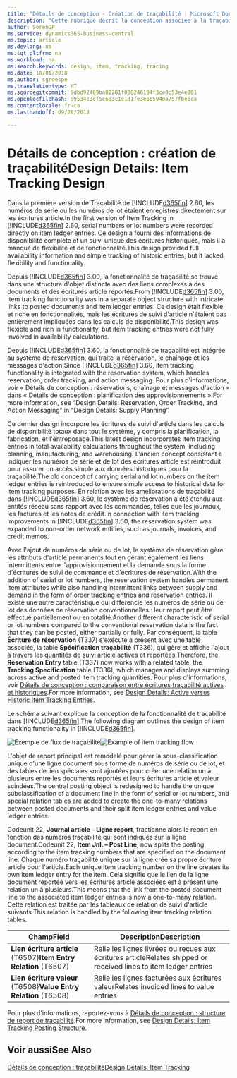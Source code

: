 ```yaml
---
title: "Détails de conception - Création de traçabilité | Microsoft Docs"
description: "Cette rubrique décrit la conception associée à la traçabilité dans Business Central."
author: SorenGP
ms.service: dynamics365-business-central
ms.topic: article
ms.devlang: na
ms.tgt_pltfrm: na
ms.workload: na
ms.search.keywords: design, item, tracking, tracing
ms.date: 10/01/2018
ms.author: sgroespe
ms.translationtype: HT
ms.sourcegitcommit: 9dbd92409ba02281f008246194f3ce0c53e4e001
ms.openlocfilehash: 99534c3cf5c683c1e1d1fe3e6b5940a757fbebca
ms.contentlocale: fr-ca
ms.lasthandoff: 09/28/2018

---
```

# <a name="design-details-item-tracking-design"></a><span data-ttu-id="b0c59-103">Détails de conception : création de traçabilité</span><span class="sxs-lookup"><span data-stu-id="b0c59-103">Design Details: Item Tracking Design</span></span>
<span data-ttu-id="b0c59-104">Dans la première version de Traçabilité de [!INCLUDE[d365fin](includes/d365fin_md.md)] 2.60, les numéros de série ou les numéros de lot étaient enregistrés directement sur les écritures article.</span><span class="sxs-lookup"><span data-stu-id="b0c59-104">In the first version of Item Tracking in [!INCLUDE[d365fin](includes/d365fin_md.md)] 2.60, serial numbers or lot numbers were recorded directly on item ledger entries.</span></span> <span data-ttu-id="b0c59-105">Ce design a fourni des informations de disponibilité complète et un suivi unique des écritures historiques, mais il a manqué de flexibilité et de fonctionnalité.</span><span class="sxs-lookup"><span data-stu-id="b0c59-105">This design provided full availability information and simple tracking of historic entries, but it lacked flexibility and functionality.</span></span>  

<span data-ttu-id="b0c59-106">Depuis [!INCLUDE[d365fin](includes/d365fin_md.md)] 3.00, la fonctionnalité de traçabilité se trouve dans une structure d'objet distincte avec des liens complexes à des documents et des écritures article reportés.</span><span class="sxs-lookup"><span data-stu-id="b0c59-106">From [!INCLUDE[d365fin](includes/d365fin_md.md)] 3.00, item tracking functionality was in a separate object structure with intricate links to posted documents and item ledger entries.</span></span> <span data-ttu-id="b0c59-107">Ce design était flexible et riche en fonctionnalités, mais les écritures de suivi d'article n'étaient pas entièrement impliquées dans les calculs de disponibilité.</span><span class="sxs-lookup"><span data-stu-id="b0c59-107">This design was flexible and rich in functionality, but item tracking entries were not fully involved in availability calculations.</span></span>  

<span data-ttu-id="b0c59-108">Depuis [!INCLUDE[d365fin](includes/d365fin_md.md)] 3.60, la fonctionnalité de traçabilité est intégrée au système de réservation, qui traite la réservation, le chaînage et les messages d'action.</span><span class="sxs-lookup"><span data-stu-id="b0c59-108">Since [!INCLUDE[d365fin](includes/d365fin_md.md)] 3.60, item tracking functionality is integrated with the reservation system, which handles reservation, order tracking, and action messaging.</span></span> <span data-ttu-id="b0c59-109">Pour plus d'informations, voir « Détails de conception : réservations, chaînage et messages d'action » dans « Détails de conception : planification des approvisionnements ».</span><span class="sxs-lookup"><span data-stu-id="b0c59-109">For more information, see “Design Details: Reservation, Order Tracking, and Action Messaging” in “Design Details: Supply Planning”.</span></span>  

<span data-ttu-id="b0c59-110">Ce dernier design incorpore les écritures de suivi d'article dans les calculs de disponibilité totaux dans tout le système, y compris la planification, la fabrication, et l'entreposage.</span><span class="sxs-lookup"><span data-stu-id="b0c59-110">This latest design incorporates item tracking entries in total availability calculations throughout the system, including planning, manufacturing, and warehousing.</span></span> <span data-ttu-id="b0c59-111">L'ancien concept consistant à indiquer les numéros de série et de lot des écritures article est réintroduit pour assurer un accès simple aux données historiques pour la traçabilité.</span><span class="sxs-lookup"><span data-stu-id="b0c59-111">The old concept of carrying serial and lot numbers on the item ledger entries is reintroduced to ensure simple access to historical data for item tracking purposes.</span></span> <span data-ttu-id="b0c59-112">En relation avec les améliorations de traçabilité dans [!INCLUDE[d365fin](includes/d365fin_md.md)] 3.60, le système de réservation a été étendu aux entités réseau sans rapport avec les commandes, telles que les journaux, les factures et les notes de crédit.</span><span class="sxs-lookup"><span data-stu-id="b0c59-112">In connection with item tracking improvements in [!INCLUDE[d365fin](includes/d365fin_md.md)] 3.60, the reservation system was expanded to non-order network entities, such as journals, invoices, and credit memos.</span></span>  

<span data-ttu-id="b0c59-113">Avec l'ajout de numéros de série ou de lot, le système de réservation gère les attributs d'article permanents tout en gérant également les liens intermittents entre l'approvisionnement et la demande sous la forme d'écritures de suivi de commande et d'écritures de réservation.</span><span class="sxs-lookup"><span data-stu-id="b0c59-113">With the addition of serial or lot numbers, the reservation system handles permanent item attributes while also handling intermittent links between supply and demand in the form of order tracking entries and reservation entries.</span></span> <span data-ttu-id="b0c59-114">Il existe une autre caractéristique qui différencie les numéros de série ou de lot des données de réservation conventionnelles : leur report peut être effectué partiellement ou en totalité.</span><span class="sxs-lookup"><span data-stu-id="b0c59-114">Another different characteristic of serial or lot numbers compared to the conventional reservation data is the fact that they can be posted, either partially or fully.</span></span> <span data-ttu-id="b0c59-115">Par conséquent, la table **Écriture de réservation** (T337) s'exécute à présent avec une table associée, la table **Spécification traçabilité** (T336), qui gère et affiche l'ajout à travers les quantités de suivi article actives et reportées.</span><span class="sxs-lookup"><span data-stu-id="b0c59-115">Therefore, the **Reservation Entry** table (T337) now works with a related table, the **Tracking Specification** table (T336), which manages and displays summing across active and posted item tracking quantities.</span></span> <span data-ttu-id="b0c59-116">Pour plus d'informations, voir [Détails de conception : comparaison entre écritures traçabilité actives et historiques](design-details-active-versus-historic-item-tracking-entries.md).</span><span class="sxs-lookup"><span data-stu-id="b0c59-116">For more information, see [Design Details: Active versus Historic Item Tracking Entries](design-details-active-versus-historic-item-tracking-entries.md).</span></span>  

<span data-ttu-id="b0c59-117">Le schéma suivant explique la conception de la fonctionnalité de traçabilité dans [!INCLUDE[d365fin](includes/d365fin_md.md)].</span><span class="sxs-lookup"><span data-stu-id="b0c59-117">The following diagram outlines the design of item tracking functionality in [!INCLUDE[d365fin](includes/d365fin_md.md)].</span></span>  

<span data-ttu-id="b0c59-118">![Exemple de flux de traçabilité](media/design_details_item_tracking_design.png "Exemple de flux de traçabilité")</span><span class="sxs-lookup"><span data-stu-id="b0c59-118">![Example of item tracking flow](media/design_details_item_tracking_design.png "Example of item tracking flow")</span></span>  

<span data-ttu-id="b0c59-119">L'objet de report principal est remodelé pour gérer la sous-classification unique d'une ligne document sous forme de numéros de série ou de lot, et des tables de lien spéciales sont ajoutées pour créer une relation un à plusieurs entre les documents reportés et leurs écritures article et valeur scindées.</span><span class="sxs-lookup"><span data-stu-id="b0c59-119">The central posting object is redesigned to handle the unique subclassification of a document line in the form of serial or lot numbers, and special relation tables are added to create the one-to-many relations between posted documents and their split item ledger entries and value ledger entries.</span></span>  

<span data-ttu-id="b0c59-120">Codeunit 22, **Journal article – Ligne report**, fractionne alors le report en fonction des numéros traçabilité qui sont indiqués sur la ligne document.</span><span class="sxs-lookup"><span data-stu-id="b0c59-120">Codeunit 22, **Item Jnl. – Post Line**, now splits the posting according to the item tracking numbers that are specified on the document line.</span></span> <span data-ttu-id="b0c59-121">Chaque numéro traçabilité unique sur la ligne crée sa propre écriture article pour l'article.</span><span class="sxs-lookup"><span data-stu-id="b0c59-121">Each unique item tracking number on the line creates its own item ledger entry for the item.</span></span> <span data-ttu-id="b0c59-122">Cela signifie que le lien de la ligne document reportée vers les écritures article associées est à présent une relation un à plusieurs.</span><span class="sxs-lookup"><span data-stu-id="b0c59-122">This means that the link from the posted document line to the associated item ledger entries is now a one-to-many relation.</span></span> <span data-ttu-id="b0c59-123">Cette relation est traitée par les tableaux de relation de suivi d'article suivants.</span><span class="sxs-lookup"><span data-stu-id="b0c59-123">This relation is handled by the following item tracking relation tables.</span></span>  

|<span data-ttu-id="b0c59-124">Champ</span><span class="sxs-lookup"><span data-stu-id="b0c59-124">Field</span></span>|<span data-ttu-id="b0c59-125">Description</span><span class="sxs-lookup"><span data-stu-id="b0c59-125">Description</span></span>|  
|---------------|---------------------------------------|  
|<span data-ttu-id="b0c59-126">**Lien écriture article** (T6507)</span><span class="sxs-lookup"><span data-stu-id="b0c59-126">**Item Entry Relation** (T6507)</span></span>|<span data-ttu-id="b0c59-127">Relie les lignes livrées ou reçues aux écritures article</span><span class="sxs-lookup"><span data-stu-id="b0c59-127">Relates shipped or received lines to item ledger entries</span></span>|  
|<span data-ttu-id="b0c59-128">**Lien écriture valeur** (T6508)</span><span class="sxs-lookup"><span data-stu-id="b0c59-128">**Value Entry Relation** (T6508)</span></span>|<span data-ttu-id="b0c59-129">Relie les lignes facturées aux écritures valeur</span><span class="sxs-lookup"><span data-stu-id="b0c59-129">Relates invoiced lines to value entries</span></span>|  

<span data-ttu-id="b0c59-130">Pour plus d'informations, reportez-vous à [Détails de conception : structure de report de traçabilité](design-details-item-tracking-posting-structure.md).</span><span class="sxs-lookup"><span data-stu-id="b0c59-130">For more information, see [Design Details: Item Tracking Posting Structure](design-details-item-tracking-posting-structure.md).</span></span>  

## <a name="see-also"></a><span data-ttu-id="b0c59-131">Voir aussi</span><span class="sxs-lookup"><span data-stu-id="b0c59-131">See Also</span></span>  
[<span data-ttu-id="b0c59-132">Détails de conception : traçabilité</span><span class="sxs-lookup"><span data-stu-id="b0c59-132">Design Details: Item Tracking</span></span>](design-details-item-tracking.md)

